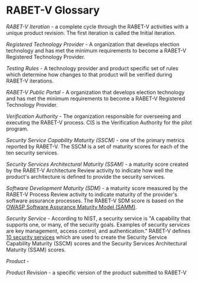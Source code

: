 # RABET-V Glossary

*RABET-V Iteration* - a complete cycle through the RABET-V activities with a unique product revision. The first iteration is called the Initial iteration.

*Registered Technology Provider* - A organization that develops election technology and has met the minimum requirements to become a RABET-V Registered Technology Provider.

*Testing Rules* - A technology provider and product specific set of rules which determine how changes to that product will be verified during RABET-V iterations.

*RABET-V Public Portal* - A organization that develops election technology and has met the minimum requirements to become a RABET-V Registered Technology Provider.

*Verification Authority* - The organization responsible for overseeing and executing the RABET-V process. CIS is the Verification Authority for the pilot program. 

*Security Service Capability Maturity (SSCM)* - one of the primary metrics reported by RABET-V. The SSCM is a set of maturity scores for each of the ten security services.

*Security Services Architectural Maturity (SSAM)* - a maturity score created by the RABET-V Architecture Review activity to indicate how well the product's architecture is defined to provide the security services.

*Software Development Maturity (SDM)* - a maturity score measured by the RABET-V Process Review activity to indicate maturity of the provider's software assurance processes. The RABET-V SDM score is based on the [OWASP Software Assurance Maturity Model (SAMM)](www.owaspsamm.org).

*Security Service* - According to NIST, a security service is "A capability that supports one, or many, of the security goals. Examples of security services are key management, access control, and authentication." RABET-V defines [10 security services](./MaturityIndexes/Security_Services.md) which are used to create the Security Service Capability Maturity (SSCM) scores and the Security Services Architectural Maturity (SSAM) scores.

*Product* - 

*Product Revision* - a specific version of the product submitted to RABET-V 

